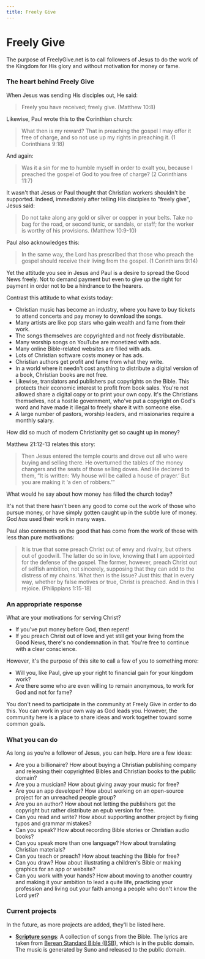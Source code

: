 ```yaml
---
title: Freely Give
---
```


# Freely Give

The purpose of FreelyGive.net is to call followers of Jesus to do the work of the Kingdom for His glory and without motivation for money or fame.

### The heart behind Freely Give

When Jesus was sending His disciples out, He said:

> Freely you have received; freely give. (Matthew 10:8)

Likewise, Paul wrote this to the Corinthian church:

> What then is my reward? That in preaching the gospel I may offer it free of charge, and so not use up my rights in preaching it. (1 Corinthians 9:18)

And again:

> Was it a sin for me to humble myself in order to exalt you, because I preached the gospel of God to you free of charge? (2 Corinthians 11:7)

It wasn't that Jesus or Paul thought that Christian workers shouldn't be supported. Indeed, immediately after telling His disciples to "freely give", Jesus said:

> Do not take along any gold or silver or copper in your belts. Take no bag for the road, or second tunic, or sandals, or staff; for the worker is worthy of his provisions. (Matthew 10:9-10)

Paul also acknowledges this:

> In the same way, the Lord has prescribed that those who preach the gospel should receive their living from the gospel. (1 Corinthians 9:14)

Yet the attitude you see in Jesus and Paul is a desire to spread the Good News freely. Not to demand payment but even to give up the right for payment in order not to be a hindrance to the hearers.

Contrast this attitude to what exists today:

- Christian music has become an industry, where you have to buy tickets to attend concerts and pay money to download the songs.
- Many artists are like pop stars who gain wealth and fame from their work.
- The songs themselves are copyrighted and not freely distributable.
- Many worship songs on YouTube are monetized with ads.
- Many online Bible-related websites are filled with ads.
- Lots of Christian software costs money or has ads.
- Christian authors get profit and fame from what they write.
- In a world where it needn't cost anything to distribute a digital version of a book, Christian books are not free.
- Likewise, translators and publishers put copyrights on the Bible. This protects their economic interest to profit from book sales. You're not allowed share a digital copy or to print your own copy. It's the Christians themselves, not a hostile government, who've put a copyright on God's word and have made it illegal to freely share it with someone else.
- A large number of pastors, worship leaders, and missionaries require a monthly salary.

How did so much of modern Christianity get so caught up in money?

Matthew 21:12-13 relates this story:

>  Then Jesus entered the temple courts and drove out all who were buying and selling there. He overturned the tables of the money changers and the seats of those selling doves. And He declared to them, “It is written: ‘My house will be called a house of prayer.’ But you are making it ‘a den of robbers.’”

What would he say about how money has filled the church today?

It's not that there hasn't been any good to come out the work of those who pursue money, or have simply gotten caught up in the subtle lure of money. God _has_ used their work in many ways.

Paul also comments on the good that has come from the work of those with less than pure motivations:

> It is true that some preach Christ out of envy and rivalry, but others out of goodwill. The latter do so in love, knowing that I am appointed for the defense of the gospel. The former, however, preach Christ out of selfish ambition, not sincerely, supposing that they can add to the distress of my chains. What then is the issue? Just this: that in every way, whether by false motives or true, Christ is preached. And in this I rejoice. (Philippians 1:15-18)

### An appropriate response

What are your motivations for serving Christ? 

- If you've put money before God, then repent!
- If you preach Christ out of love and yet still get your living from the Good News, there's no condemnation in that. You're free to continue with a clear conscience.

However, it's the purpose of this site to call a few of you to something more:

- Will you, like Paul, give up your right to financial gain for your kingdom work?
- Are there some who are even willing to remain anonymous, to work for God and not for fame?

You don't need to participate in the community at Freely Give in order to do this. You can work in your own way as God leads you. However, the community here is a place to share ideas and work together toward some common goals.

### What you can do

As long as you're a follower of Jesus, you can help. Here are a few ideas:

- Are you a billionaire? How about buying a Christian publishing company and releasing their copyrighted Bibles and Christian books to the public domain?
- Are you a musician? How about giving away your music for free?
- Are you an app developer? How about working on an open-source project for an unreached people group?
- Are you an author? How about not letting the publishers get the copyright but rather distribute an epub version for free.
- Can you read and write? How about supporting another project by fixing typos and grammar mistakes?
- Can you speak? How about recording Bible stories or Christian audio books?
- Can you speak more than one language? How about translating Christian materials?
- Can you teach or preach? How about teaching the Bible for free?
- Can you draw? How about illustrating a children's Bible or making graphics for an app or website?
- Can you work with your hands? How about moving to another country and making it your ambition to lead a quite life, practicing your profession and living out your faith among a people who don't know the Lord yet?

### Current projects

In the future, as more projects are added, they'll be listed here.

- [**Scripture songs**](/music/philippians/): A collection of songs from the Bible. The lyrics are taken from [Berean Standard Bible (BSB)](https://berean.bible/), which is in the public domain. The music is generated by Suno and released to the public domain.

